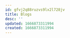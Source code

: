 ```yaml
---
id: gfvj2q88ruzvs9lx2l728jv
title: Blogs
desc: ''
updated: 1666873311994
created: 1666873311994
---
```

